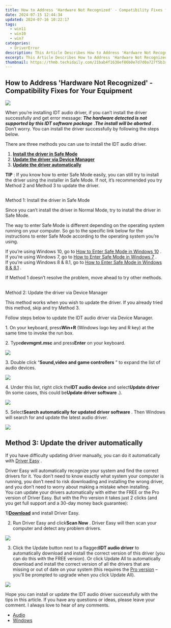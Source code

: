 ```yaml
---
title: How to Address 'Hardware Not Recognized' - Compatibility Fixes for Your Equipment
date: 2024-07-15 12:44:34
updated: 2024-07-16 10:22:17
tags:
  - win11
  - win10
  - win7
categories:
  - DriverError
description: This Article Describes How to Address 'Hardware Not Recognized' - Compatibility Fixes for Your Equipment
excerpt: This Article Describes How to Address 'Hardware Not Recognized' - Compatibility Fixes for Your Equipment
thumbnail: https://thmb.techidaily.com/21bab4f1638ef86b0e7d7d0a727f5b3a087b8ff6581d699ffea02276f1c5717e.jpg
---
```


## How to Address 'Hardware Not Recognized' - Compatibility Fixes for Your Equipment

![](https://images.drivereasy.com/wp-content/uploads/2018/02/img_5a96722da247d.png)

 When you’re installing IDT audio driver, if you can’t install the driver successfully and get error message: _**The hardware detected is not supported by this IDT software package**_  ._**The install will be aborted**_ . Don’t worry. You can install the driver successfully by following the steps below.  
  
 There are three methods you can use to install the IDT audio driver.  
  
1. **[Install the driver in Safe Mode](https://printrendy.pxf.io/xyboy5)**
2. **[Update the driver via Device Manager](https://modlily.sjv.io/aw92wr)**
3. **[Update the driver automatically](https://twopages.pxf.io/21em1d)**

**TIP** : If you know how to enter Safe Mode easily, you can still try to install the driver using the installer in Safe Mode. If not, it’s recommended you try Method 2 and Method 3 to update the driver.

##

 Method 1: Install the driver in Safe Mode

 Since you can’t install the driver in Normal Mode, try to install the driver in Safe Mode.  
  
 The way to enter Safe Mode is different depending on the operating system running on your computer. So go to the specific link below for the instructions to enter Safe Mode according to the operating system you’re using.  
  
 If you’re using Windows 10, go to [How to Enter Safe Mode in Windows 10](https://tools.techidaily.com/drivereasy/download/) .  
 If you’re using Windows 7, go to [How to Enter Safe Mode in Windows 7](https://tools.techidaily.com/drivereasy/download/) .  
 If you’re using Windows 8 & 8.1, go to [How to Enter Safe Mode in Windows 8 & 8.1](https://tools.techidaily.com/drivereasy/download/) .  
  
 If Method 1 doesn’t resolve the problem, move ahead to try other methods.

##

 Method 2: Update the driver via Device Manager

 This method works when you wish to update the driver. If you already tried this method, skip and try Method 3.  
  
 Follow steps below to update the IDT audio driver via Device Manager.  
  
 1\. On your keyboard, press**Win+R** (Windows logo key and R key) at the same time to invoke the run box.

 2\. Type**devmgmt.msc** and press**Enter** on your keyboard.

![](https://images.drivereasy.com/wp-content/uploads/2018/02/img_5a968b1342462.png)

 3\. Double click “**Sound,video and game controllers** ” to expand the list of audio devices.

![](https://images.drivereasy.com/wp-content/uploads/2018/02/img_5a968b659c34e.png)

 4\. Under this list, right click the**IDT audio device** and select**Update driver** (In some cases, this could be**Update driver software** .).

![](https://images.drivereasy.com/wp-content/uploads/2018/02/img_5a968bb16c287.png)

 5\. Select**Search automatically for updated driver software** . Then Windows will search for and update the latest audio driver.

![](https://images.drivereasy.com/wp-content/uploads/2018/02/img_5a968c05e3535.png)

## Method 3: Update the driver automatically

 If you have difficulty updating driver manually, you can do it automatically with [Driver Easy](https://tools.techidaily.com/drivereasy/download/) .  
  
 Driver Easy will automatically recognize your system and find the correct drivers for it. You don’t need to know exactly what system your computer is running, you don’t need to risk downloading and installing the wrong driver, and you don’t need to worry about making a mistake when installing.  
 You can update your drivers automatically with either the FREE or the Pro version of Driver Easy. But with the Pro version it takes just 2 clicks (and you get full support and a 30-day money back guarantee):  
  
 1)[**Download**](https://tools.techidaily.com/drivereasy/download/) and install Driver Easy.  
  
 2) Run Driver Easy and click**Scan Now** . Driver Easy will then scan your computer and detect any problem drivers.

![](https://images.drivereasy.com/wp-content/uploads/2018/02/img_5a968f4ea6646.png)

 3) Click the Update button next to a flagged**IDT audio driver** to automatically download and install the correct version of this driver (you can do this with the FREE version). Or click Update All to automatically download and install the correct version of all the drivers that are missing or out of date on your system (this requires the [Pro version](https://tools.techidaily.com/drivereasy/download/) – you’ll be prompted to upgrade when you click Update All).

![](https://images.drivereasy.com/wp-content/uploads/2018/02/img_5a968f5c917bc.jpg)

 Hope you can install or update the IDT audio driver successfully with the tips in this article. If you have any questions or ideas, please leave your comment. I always love to hear of any comments.

* [Audio](https://store.drivereasy.com/order/cart.php?PRODS=4731822&QTY=1&AFFILIATE=108875)
* [Windows](https://tools.techidaily.com/drivereasy/download/)

<ins class="adsbygoogle"
     style="display:block"
     data-ad-format="autorelaxed"
     data-ad-client="ca-pub-7571918770474297"
     data-ad-slot="1223367746"></ins>



<ins class="adsbygoogle"
     style="display:block"
     data-ad-client="ca-pub-7571918770474297"
     data-ad-slot="8358498916"
     data-ad-format="auto"
     data-full-width-responsive="true"></ins>

